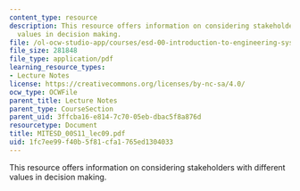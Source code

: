 ```yaml
---
content_type: resource
description: This resource offers information on considering stakeholders with different
  values in decision making.
file: /ol-ocw-studio-app/courses/esd-00-introduction-to-engineering-systems-spring-2011/1fc7ee99f40b5f81cfa1765ed1304033_MITESD_00S11_lec09.pdf
file_size: 281848
file_type: application/pdf
learning_resource_types:
- Lecture Notes
license: https://creativecommons.org/licenses/by-nc-sa/4.0/
ocw_type: OCWFile
parent_title: Lecture Notes
parent_type: CourseSection
parent_uid: 3ffcba16-e814-7c70-05eb-dbac5f8a876d
resourcetype: Document
title: MITESD_00S11_lec09.pdf
uid: 1fc7ee99-f40b-5f81-cfa1-765ed1304033
---
```

This resource offers information on considering stakeholders with different values in decision making.